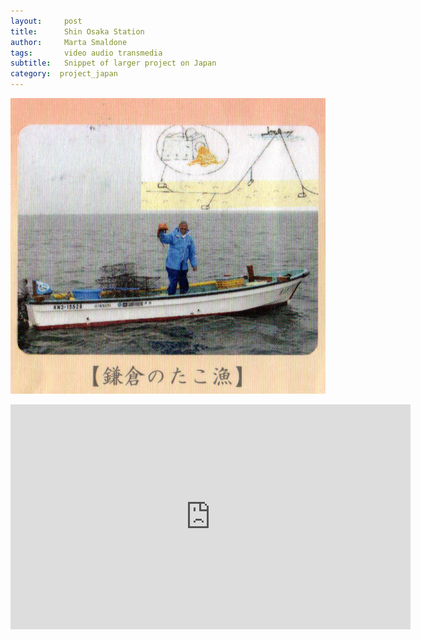 ```yaml
---
layout:     post
title:      Shin Osaka Station
author:     Marta Smaldone
tags: 		video audio transmedia
subtitle:  	Snippet of larger project on Japan
category:  project_japan
---
```

<!-- Start Writing Below in Markdown -->



![fisherman](/img/fisherman.jpg)








<iframe src="https://player.vimeo.com/video/214461939" width="640" height="360" frameborder="0" webkitallowfullscreen mozallowfullscreen allowfullscreen></iframe>







